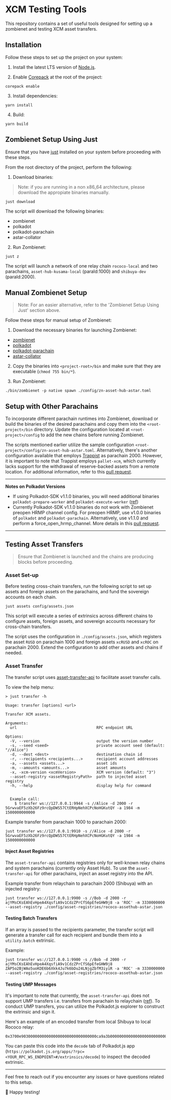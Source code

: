 # XCM Testing Tools

This repository contains a set of useful tools designed for setting up a zombienet and testing XCM asset transfers.

## Installation

Follow these steps to set up the project on your system:

1. Install the latest LTS version of [Node.js](https://nodejs.org/en/).

2. Enable [Corepack](https://github.com/nodejs/corepack#how-to-install) at the root of the project:

```shell
corepack enable
```

3. Install dependencies:

```shell
yarn install
```

4. Build:

```shell
yarn build
```

## Zombienet Setup Using Just

Ensure that you have [just](https://github.com/casey/just) installed on your system before proceeding with these steps.

From the root directory of the project, perform the following:

1. Download binaries:

> Note: if you are running in a non x86_64 architecture, please download the appropiate binaries manually.

```shell
just download
```

The script will download the following binaries:
- zombienet
- polkadot
- polkadot-parachain
- astar-collator

2. Run Zombienet:

```shell
just z
```

The script will launch a network of one relay chain `rococo-local` and two parachains, `asset-hub-kusama-local` (paraId:1000) and `shibuya-dev` (paraId:2000).

## Manual Zombienet Setup

> Note: For an easier alternative, refer to the 'Zombienet Setup Using Just' section above.

Follow these steps for manual setup of Zombienet:

1. Download the necessary binaries for launching Zombienet:

- [zombienet](https://github.com/paritytech/zombienet/releases)
- [polkadot](https://github.com/paritytech/polkadot/releases)
- [polkadot-parachain](https://github.com/paritytech/cumulus/releases)
- [astar-collator](https://github.com/AstarNetwork/Astar/releases)

2. Copy the binaries into `<project-root>/bin` and make sure that they are executable (`chmod 755 bin/*`).

3. Run Zombienet:
   
```shell
./bin/zombienet -p native spawn ./config/zn-asset-hub-astar.toml
```

## Setup with Other Parachains

To incorporate different parachain runtimes into Zombienet, download or build the binaries of the desired parachains and copy them into the `<root-project>/bin` directory. Update the configuration located at `<root-project>/config` to add the new chains before running Zombienet. 

The scripts mentioned earlier utilize the sample configuration `<root-project>/config/zn-asset-hub-astar.toml`. Alternatively, there's another configuration available that employs [Trappist](https://github.com/paritytech/trappist) as parachain 2000. However, it is important to note that Trappist employs `pallet-xcm`, which currently lacks support for the withdrawal of reserve-backed assets from a remote location. For additional information, refer to this [pull request](https://github.com/paritytech/polkadot-sdk/pull/1672).

---
**Notes on Polkadot Versions**

* If using Polkadot-SDK v1.1.0 binaries, you will need additional binaries `polkadot-prepare-worker` and `polkadot-execute-worker` ([ref](https://github.com/paritytech/polkadot/pull/7337))
* Currently Polkadot-SDK v1.1.0 binaries do not work with Zombienet preopen HRMP channel config. For preopen HRMP, use v1.0.0 binaries of `polkadot` and `polkadot-parachain`. Alternatively, use v1.1.0 and perform a force_open_hrmp_channel. More details in this [pull request](https://github.com/paritytech/polkadot-sdk/pull/1616).
---

## Testing Asset Transfers

> Ensure that Zombienet is launched and the chains are producing blocks before proceeding.

### Asset Set-up

Before testing cross-chain transfers, run the following script to set up assets and foreign assets on the parachains, and fund the sovereign accounts on each chain.

```shell
just assets config/assets.json
```

This script will execute a series of extrinsics across different chains to configure assets, foreign assets, and sovereign accounts necessary for cross-chain transfers.

The script uses the configuration in `./config/assets.json`, which registers the asset `RUSD` on parachain 1000 and foreign assets `xcRUSD` and `xcROC` on parachain 2000. Extend the configuration to add other assets and chains if needed.

### Asset Transfer

The transfer script uses [asset-transfer-api](https://github.com/paritytech/asset-transfer-api) to facilitate asset transfer calls.

To view the help menu:

```
> just transfer -h

Usage: transfer [options] <url>

Transfer XCM assets.

Arguments:
  url                                   RPC endpoint URL

Options:
  -V, --version                         output the version number
  -s, --seed <seed>                     private account seed (default: "//Alice")
  -d, --dest <dest>                     destination chain id
  -r, --recipients <recipients...>      recipient account addresses
  -a, --assets <assets...>              asset ids
  -m, --amounts <amounts...>            asset amounts
  -x, -xcm-version <xcmVersion>         XCM version (default: "3")
  --asset-registry <assetRegistryPath>  path to injected asset registry
  -h, --help                            display help for command


  Example call:
    $ transfer ws://127.0.0.1:9944 -s //Alice -d 2000 -r 5GrwvaEF5zXb26Fz9rcQpDWS57CtERHpNehXCPcNoHGKutQY -a 1984 -m 1500000000000
```

Example transfer from parachain 1000 to parachain 2000:

```shell
just transfer ws://127.0.0.1:9910 -s //Alice -d 2000 -r 5GrwvaEF5zXb26Fz9rcQpDWS57CtERHpNehXCPcNoHGKutQY -a 1984 -m 1500000000000
```

#### Inject Asset Registries

The `asset-transfer-api` contains registries only for well-known relay chains and system parachains (currently only Asset Hub). To use the `asset-transfer-api` for other parachains, inject an asset registry into the API.

Example transfer from relaychain to parachain 2000 (Shibuya) with an injected registry:

```
just transfer ws://127.0.0.1:9900 -s //Bob -d 2000 -r ajYMsCKsEAhEvHpeA4XqsfiA9v1CdzZPrCfS6pEfeGHW9j8 -a 'ROC' -m 3330000000 --asset-registry ./config/asset-registries/rococo-assethub-astar.json
```

#### Testing Batch Transfers

If an array is passed to the recipients parameter, the transfer script will generate a transfer call for each recipient and bundle them into a `utility.batch` extrinsic.

Example:

```
just transfer ws://127.0.0.1:9900 -s //Bob -d 2000 -r ajYMsCKsEAhEvHpeA4XqsfiA9v1CdzZPrCfS6pEfeGHW9j8 ZAP5o2BjWAo5uoKDE6b6Xkk4Ju7k6bDu24LNjgZbfM3iyiR -a 'ROC' -m 3330000000 --asset-registry ./config/asset-registries/rococo-assethub-astar.json
```

#### Testing UMP Messages

It's important to note that currently, the `asset-transfer-api` does not support UMP transfers i.e. transfers from parachain to relaychain ([ref](https://github.com/paritytech/asset-transfer-api/blob/a26de7723e7e3cbd35488b8b30547e6bc08be2c9/src/AssetTransferApi.ts#L602)). To conduct UMP transfers, you can utilize the Polkadot.js explorer to construct the extrinsic and sign it.

Here's an example of an encoded transfer from local Shibuya to local Rococo relay:

```
0x3700e903000000000000000000000000000000ca9a3b0000000000000000000000000301010100d43593c715fdd31c61141abd04a99fd6822c8558854ccde39a5684e7a56da27d00
```

You can paste this code into the `decode` tab of Polkadot.js app (`https://polkadot.js.org/apps/?rpc=<YOUR_RPC_WS_ENDPOINT>#/extrinsics/decode`) to inspect the decoded extrinsic.

---

Feel free to reach out if you encounter any issues or have questions related to this setup.

🌟 Happy testing!

